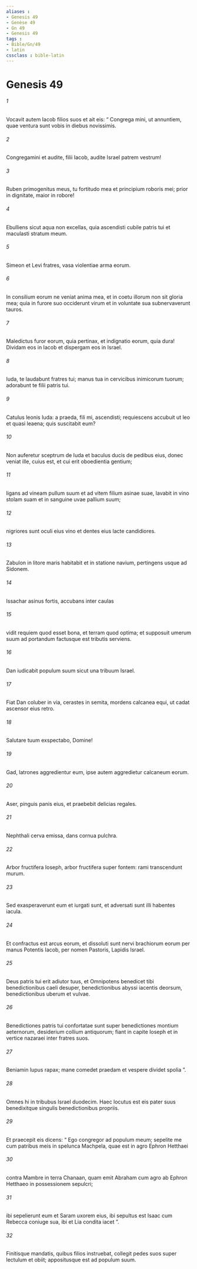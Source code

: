 ```yaml
---
aliases : 
- Genesis 49
- Genèse 49
- Gn 49
- Genesis 49
tags : 
- Bible/Gn/49
- latin
cssclass : bible-latin
---
```


# Genesis 49

###### 1
Vocavit autem Iacob filios suos et ait eis: “ Congrega mini, ut annuntiem, quae ventura sunt vobis in diebus novissimis.
###### 2
Congregamini et audite, filii Iacob, audite Israel patrem vestrum!
###### 3
Ruben primogenitus meus, tu fortitudo mea et principium roboris mei; prior in dignitate, maior in robore!
###### 4
Ebulliens sicut aqua non excellas, quia ascendisti cubile patris tui et maculasti stratum meum.
###### 5
Simeon et Levi fratres, vasa violentiae arma eorum.
###### 6
In consilium eorum ne veniat anima mea, et in coetu illorum non sit gloria mea; quia in furore suo occiderunt virum et in voluntate sua subnervaverunt tauros.
###### 7
Maledictus furor eorum, quia pertinax, et indignatio eorum, quia dura! Dividam eos in Iacob et dispergam eos in Israel.
###### 8
Iuda, te laudabunt fratres tui; manus tua in cervicibus inimicorum tuorum; adorabunt te filii patris tui.
###### 9
Catulus leonis Iuda: a praeda, fili mi, ascendisti; requiescens accubuit ut leo et quasi leaena; quis suscitabit eum?
###### 10
Non auferetur sceptrum de Iuda et baculus ducis de pedibus eius, donec veniat ille, cuius est, et cui erit oboedientia gentium;
###### 11
ligans ad vineam pullum suum et ad vitem filium asinae suae, lavabit in vino stolam suam et in sanguine uvae pallium suum; 
###### 12
nigriores sunt oculi eius vino et dentes eius lacte candidiores.
###### 13
Zabulon in litore maris habitabit et in statione navium, pertingens usque ad Sidonem.
###### 14
Issachar asinus fortis, accubans inter caulas
###### 15
vidit requiem quod esset bona, et terram quod optima; et supposuit umerum suum ad portandum factusque est tributis serviens.
###### 16
Dan iudicabit populum suum sicut una tribuum Israel.
###### 17
Fiat Dan coluber in via, cerastes in semita, mordens calcanea equi, ut cadat ascensor eius retro.
###### 18
Salutare tuum exspectabo, Domine!
###### 19
Gad, latrones aggredientur eum, ipse autem aggredietur calcaneum eorum.
###### 20
Aser, pinguis panis eius, et praebebit delicias regales.
###### 21
Nephthali cerva emissa, dans cornua pulchra.
###### 22
Arbor fructifera Ioseph, arbor fructifera super fontem: rami transcendunt murum.
###### 23
Sed exasperaverunt eum et iurgati sunt, et adversati sunt illi habentes iacula.
###### 24
Et confractus est arcus eorum, et dissoluti sunt nervi brachiorum eorum per manus Potentis Iacob, per nomen Pastoris, Lapidis Israel.
###### 25
Deus patris tui erit adiutor tuus, et Omnipotens benedicet tibi benedictionibus caeli desuper, benedictionibus abyssi iacentis deorsum, benedictionibus uberum et vulvae.
###### 26
Benedictiones patris tui confortatae sunt super benedictiones montium aeternorum, desiderium collium antiquorum; fiant in capite Ioseph et in vertice nazaraei inter fratres suos.
###### 27
Beniamin lupus rapax; mane comedet praedam et vespere dividet spolia ”.
###### 28
Omnes hi in tribubus Israel duodecim. Haec locutus est eis pater suus benedixitque singulis benedictionibus propriis.
###### 29
Et praecepit eis dicens: “ Ego congregor ad populum meum; sepelite me cum patribus meis in spelunca Machpela, quae est in agro Ephron Hetthaei 
###### 30
contra Mambre in terra Chanaan, quam emit Abraham cum agro ab Ephron Hetthaeo in possessionem sepulcri; 
###### 31
ibi sepelierunt eum et Saram uxorem eius, ibi sepultus est Isaac cum Rebecca coniuge sua, ibi et Lia condita iacet ”.
###### 32
Finitisque mandatis, quibus filios instruebat, collegit pedes suos super lectulum et obiit; appositusque est ad populum suum.
